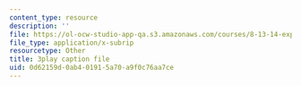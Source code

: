```yaml
---
content_type: resource
description: ''
file: https://ol-ocw-studio-app-qa.s3.amazonaws.com/courses/8-13-14-experimental-physics-i-ii-junior-lab-fall-2016-spring-2017/0d62159d0ab401915a70a9f0c76aa7ce_xvv_edVc-ME.srt
file_type: application/x-subrip
resourcetype: Other
title: 3play caption file
uid: 0d62159d-0ab4-0191-5a70-a9f0c76aa7ce
---
```


